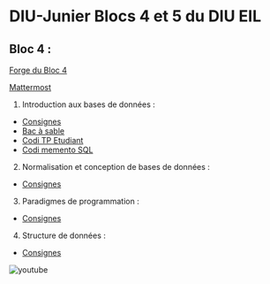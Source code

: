 # DIU-Junier Blocs 4 et 5 du DIU EIL



## Bloc 4 :

[Forge du Bloc 4](https://forge.univ-lyon1.fr/diu-eil/bloc4)

[Mattermost](https://portail.lyc-la-martiniere-diderot.ac-lyon.fr)

1. Introduction aux bases de données :

  * [Consignes](bloc4/BDD/README.md)
  * [Bac à sable](bloc4/BDD/sandbox)
  * [Codi TP Etudiant](https://codi-lyon.beta.education.fr/s/Wvc59evTu#)
  * [Codi memento SQL](https://codi-lyon.beta.education.fr/GMedgMDXQBaXHMhlErJLPw#)
  
2.   Normalisation et conception de bases de données :

  * [Consignes](bloc4/BDD_Conception_Normalisation/README.md)

3.  Paradigmes de programmation :

  * [Consignes](bloc4/Paradigmes/README.md)
  
4. Structure de données :

 * [Consignes](bloc4/2_structures_de_donnees/README.md)
  
  ![youtube](https://cloud-lyon.beta.education.fr/s/q9eZFEWtDoR5aBG/preview)

 
